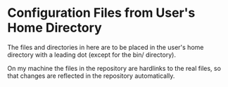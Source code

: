 Configuration Files from User's Home Directory
==============================================

The files and directories in here are to be placed in the user's home
directory with a leading dot (except for the bin/ directory).

On my machine the files in the repository are hardlinks to the real files,
so that changes are reflected in the repository automatically.
